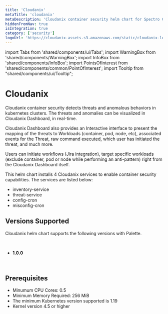 ```yaml
---
title: 'Cloudanix'
metaTitle: 'cloudanix'
metaDescription: 'Cloudanix container security helm chart for Spectro Cloud Palette'
hiddenFromNav: true
isIntegration: true
category: ['security']
logoUrl: 'https://cloudanix-assets.s3.amazonaws.com/static/cloudanix-logo-p.png'
---
```


import Tabs from 'shared/components/ui/Tabs';
import WarningBox from 'shared/components/WarningBox';
import InfoBox from 'shared/components/InfoBox';
import PointsOfInterest from 'shared/components/common/PointOfInterest';
import Tooltip from "shared/components/ui/Tooltip";

# Cloudanix

Cloudanix container security detects threats and anomalous behaviors in kubernetes clusters. The threats and anomalies can be visualized in Cloudanix Dashboard, in real-time.

Cloudanix Dashboard also provides an Interactive interface to present the mapping of the threats to Workloads (container, pod, node, etc), associated events for the Threat, raw command executed, which user has initiated the threat, and much more.

Users can initiate workflows (Jira integration), target specific workloads (exclude container, pod or node while performing an anti-pattern) right from the Cloudanix Dashboard itself.

This helm chart installs 4 Cloudanix services to enable container security capabilities. The services are listed below:

- inventory-service
- threat-service
- config-cron
- misconfig-cron

## Versions Supported

Cloudanix helm chart supports the following versions with Palette.

<br />

<Tabs>
<Tabs.TabPane tab="1.0.0" key="1.0.0">

* **1.0.0**

<br />

## Prerequisites

- Minumum CPU Cores: 0.5
- Minimum Memory Required: 256 MiB
- The minimum Kubernetes version supported is 1.19
- Kernel version 4.5 or higher